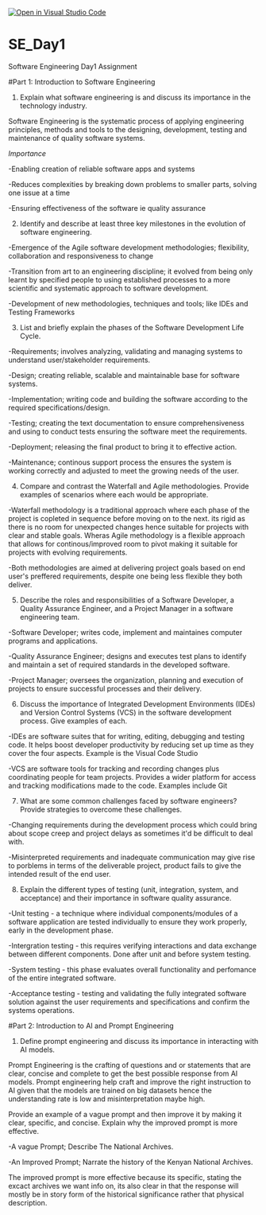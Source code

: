 [![Open in Visual Studio Code](https://classroom.github.com/assets/open-in-vscode-2e0aaae1b6195c2367325f4f02e2d04e9abb55f0b24a779b69b11b9e10269abc.svg)](https://classroom.github.com/online_ide?assignment_repo_id=18387743&assignment_repo_type=AssignmentRepo)
# SE_Day1
Software Engineering Day1 Assignment

#Part 1: Introduction to Software Engineering

1. Explain what software engineering is and discuss its importance in the technology industry.

Software Engineering is the systematic process of applying engineering principles, methods and tools to the designing, development, testing and maintenance of quality software systems.

*Importance* 

-Enabling creation of reliable software apps and systems

-Reduces complexities by breaking down problems to smaller parts, solving one issue at a time

-Ensuring effectiveness of the software ie quality assurance

2. Identify and describe at least three key milestones in the evolution of software engineering.

-Emergence of the Agile software development methodologies; flexibility, collaboration and responsiveness to change

-Transition from art to an engineering discipline; it evolved from being only learnt by specified people to using established processes to a more scientific and systematic approach to software development.

-Development of new methodologies, techniques and tools; like IDEs and Testing Frameworks

3. List and briefly explain the phases of the Software Development Life Cycle.

-Requirements; involves analyzing, validating and managing systems to understand user/stakeholder requirements.

-Design; creating reliable, scalable and maintainable base for software systems.

-Implementation; writing code and building the software according to the required specifications/design.

-Testing; creating the text documentation to ensure comprehensiveness and using to conduct tests ensuring the software meet the requirements.

-Deployment; releasing the final product to bring it to effective action.

-Maintenance; continous support process the ensures the system is working correctly and adjusted to meet the growing needs of the user.

4. Compare and contrast the Waterfall and Agile methodologies. Provide examples of scenarios where each would be appropriate.

-Waterfall methodology is a traditional approach where each phase of the project is copleted in sequence before moving on to the next. its rigid as there is no room for unexpected changes hence suitable for projects with clear and stable goals. Wheras Agile methodology is a flexible approach that allows for continous/improved room to pivot making it suitable for projects with evolving requirements.

-Both methodologies are aimed at delivering project goals based on end user's preffered requirements, despite one being less flexible they both deliver.

5. Describe the roles and responsibilities of a Software Developer, a Quality Assurance Engineer, and a Project Manager in a software engineering team.

-Software Developer; writes code, implement and maintaines computer programs and applications.

-Quality Assurance Engineer; designs and executes test plans to identify and maintain a set of required standards in the developed software.

-Project Manager; oversees the organization, planning and execution of projects to ensure successful processes and their delivery.

6. Discuss the importance of Integrated Development Environments (IDEs) and Version Control Systems (VCS) in the software development process. Give examples of each.

-IDEs are software suites that for writing, editing, debugging and testing code. It helps boost developer productivity by reducing set up time as they cover the four aspects. Example is the Visual Code Studio

-VCS are software tools for tracking and recording changes plus coordinating people for team projects. Provides a wider platform for access and tracking modifications made to the code. Examples include Git

7. What are some common challenges faced by software engineers? Provide strategies to overcome these challenges.

-Changing requirements during the development process which could bring about scope creep and project delays as sometimes it'd be difficult to deal with.

-Misinterpreted requirements and inadequate communication may give rise to porblems in terms of the deliverable project, product fails to give the intended result of the end user.

8. Explain the different types of testing (unit, integration, system, and acceptance) and their importance in software quality assurance.

-Unit testing - a technique where individual components/modules of a software application are tested individually to ensure they work properly, early in the development phase.

-Intergration testing - this requires verifying interactions and data exchange between different components. Done after unit and before system testing.

-System testing - this phase evaluates overall functionality and perfomance of the entire integrated software.

-Acceptance testing - testing and validating the fully integrated software solution against the user requirements and specifications and confirm the systems operations.

#Part 2: Introduction to AI and Prompt Engineering


1. Define prompt engineering and discuss its importance in interacting with AI models.

Prompt Engineering is the crafting of questions and or statements that are clear, concise and complete to get the best possible response from AI models.
Prompt engineering help craft and improve the right instruction to AI given that the models are trained on big datasets hence the understanding rate is low and misinterpretation maybe high.

Provide an example of a vague prompt and then improve it by making it clear, specific, and concise. Explain why the improved prompt is more effective.

-A vague Prompt; Describe The National Archives.

-An Improved Prompt; Narrate the history of the Kenyan National Archives.

The improved prompt is more effective because its specific, stating the excact archives we want info on, its also clear in that the response will mostly be in story form of the historical significance rather that physical description.
